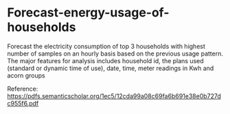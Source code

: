 # Forecast-energy-usage-of-households
Forecast the electricity consumption of top 3 households with highest number of samples on an hourly basis based on the previous usage pattern. The major features for analysis includes household id, the plans used (standard or dynamic time of use), date, time, meter readings in Kwh and acorn groups






Reference: https://pdfs.semanticscholar.org/1ec5/12cda99a08c69fa6b691e38e0b727dc955f6.pdf
